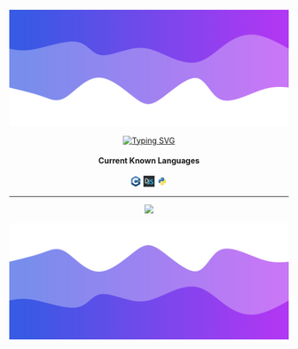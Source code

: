 ![Header](./header.png)

<p align="center"> <a href="https://git.io/typing-svg"><img src="https://readme-typing-svg.demolab.com?font=Fira+Code&pause=1000&color=F7ECEC&width=435&lines=Just+a+silly+guy+coding+silly+things+" alt="Typing SVG" /></a>
<a href="https://github.com/disbuted">
  <p align="center">
  </p>
</a>

<h4 align="center">Current Known Languages</h4>
<p align="center">
  <code><img height="20" src="https://raw.githubusercontent.com/github/explore/main/topics/cpp/cpp.png"></code>
  <code><img height="20" src="https://raw.githubusercontent.com/github/explore/main/topics/discord-js/discord-js.png"></code>
  <code><img height="20" src="https://raw.githubusercontent.com/github/explore/main/topics/python/python.png"></code>
</p>

---

<p align="center"> 
 <img src="https://discord.c99.nl/widget/theme-4/804666654604263425.png" />
</p>

![Footer](./footer.png)
